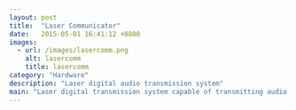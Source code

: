 ```yaml
---
layout: post
title:  "Laser Communicator"
date:   2015-05-01 16:41:12 +0800
images:
  - url: /images/lasercomm.png
    alt: lasercomm
    title: lasercomm
category: "Hardware"
description: "Laser digital audio transmission system"
main: "Laser digital transmission system capable of transmitting audio signals across a distance of more than 5 meters"
---
```


